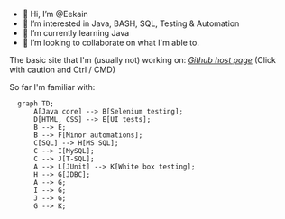 - 👋 Hi, I’m @Eekain
- 👀 I’m interested in Java, BASH, SQL, Testing & Automation
- 🌱 I’m currently learning Java
- 💞️ I’m looking to collaborate on what I'm able to.


The basic site that I'm (usually not) working on:
*[Github host page](https://eekain.github.io)*
(Click with caution and Ctrl / CMD)
<!---
Eekain/Eekain is a ✨ special ✨ repository because its `README.md` (this file) appears on your GitHub profile.
You can click the Preview link to take a look at your changes. For some reason it didn't allow opening page in new page....

OOOkay, so Mermaid works nicely
--->

So far I'm familiar with:

```mermaid
  graph TD;
      A[Java core] --> B[Selenium testing];
      D[HTML, CSS] --> E[UI tests];
      B --> E;
      B --> F[Minor automations];
      C[SQL] --> H[MS SQL];
      C --> I[MySQL];
      C --> J[T-SQL];
      A --> L[JUnit] --> K[White box testing];
      H --> G[JDBC];
      A --> G;
      I --> G;
      J --> G;
      G --> K;
```
